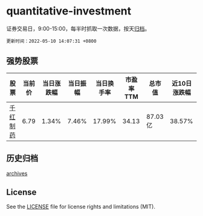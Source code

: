 # quantitative-investment

证券交易日，9:00-15:00，每半时抓取一次数据，按天[归档](archives)。

`更新时间：2022-05-10 14:07:31 +0800`

## 强势股票

|股票|当前价|当日涨跌幅|当日振幅|当日换手率|市盈率TTM|总市值|近10日涨跌幅|
|----|----|----|----|----|----|----|----|
|[千红制药](https://xueqiu.com/S/SZ002550)|6.79|1.34%|7.46%|17.99%|34.13|87.03亿|38.57%|

## 历史归档

[archives](archives)

## License

See the [LICENSE](LICENSE) file for license rights and limitations (MIT).